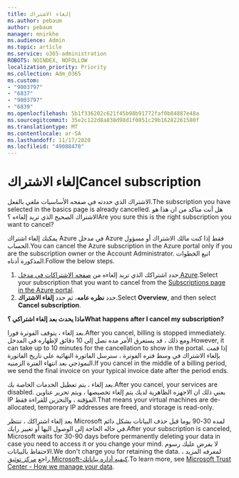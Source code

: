 ```yaml
---
title: إلغاء الاشتراك
ms.author: pebaum
author: pebaum
manager: mnirkhe
ms.audience: Admin
ms.topic: article
ms.service: o365-administration
ROBOTS: NOINDEX, NOFOLLOW
localization_priority: Priority
ms.collection: Adm_O365
ms.custom:
- "9003797"
- "6837"
- "9003797"
- "6839"
ms.openlocfilehash: 5b1f336202c621f45b98b91772faf0b84887e48a
ms.sourcegitcommit: 35e2c122d8a838d98d1f0851c29b16282261580f
ms.translationtype: MT
ms.contentlocale: ar-SA
ms.lasthandoff: 11/17/2020
ms.locfileid: "49088470"
---
```

# <a name="cancel-subscription"></a><span data-ttu-id="ddeba-102">إلغاء الاشتراك</span><span class="sxs-lookup"><span data-stu-id="ddeba-102">Cancel subscription</span></span>

<span data-ttu-id="ddeba-103">الاشتراك الذي حددته في صفحه الأساسيات ملغي بالفعل.</span><span class="sxs-lookup"><span data-stu-id="ddeba-103">The subscription you have selected in the basics page is already cancelled.</span></span> <span data-ttu-id="ddeba-104">هل أنت متاكد من ان هذا هو الاشتراك الصحيح الذي تريد إلغاءه ؟</span><span class="sxs-lookup"><span data-stu-id="ddeba-104">Are you sure this is the right subscription you want to cancel?</span></span>

<span data-ttu-id="ddeba-105">يمكنك إلغاء اشتراك Azure في مدخل Azure فقط إذا كنت مالك الاشتراك أو مسؤول الحساب.</span><span class="sxs-lookup"><span data-stu-id="ddeba-105">You can cancel the Azure subscription in the Azure portal only if you are the subscription owner or the Account Administrator.</span></span> <span data-ttu-id="ddeba-106">اتبع الخطوات المذكورة أدناه.</span><span class="sxs-lookup"><span data-stu-id="ddeba-106">Follow the below steps.</span></span>

1. <span data-ttu-id="ddeba-107">حدد اشتراكك الذي تريد إلغاءه من [صفحه الاشتراكات في مدخل Azure](https://ms.portal.azure.com/#blade/Microsoft_Azure_Billing/SubscriptionsBlade).</span><span class="sxs-lookup"><span data-stu-id="ddeba-107">Select your subscription that you want to cancel from the [Subscriptions page in the Azure portal](https://ms.portal.azure.com/#blade/Microsoft_Azure_Billing/SubscriptionsBlade).</span></span>
2. <span data-ttu-id="ddeba-108">حدد **نظره عامه**، ثم حدد **إلغاء الاشتراك**.</span><span class="sxs-lookup"><span data-stu-id="ddeba-108">Select **Overview**, and then select **Cancel subscription**.</span></span>

<span data-ttu-id="ddeba-109">**ماذا يحدث بعد إلغاء اشتراكي ؟**</span><span class="sxs-lookup"><span data-stu-id="ddeba-109">**What happens after I cancel my subscription?**</span></span>

<span data-ttu-id="ddeba-110">بعد إلغاء ، يتوقف الفوترة فورا.</span><span class="sxs-lookup"><span data-stu-id="ddeba-110">After you cancel, billing is stopped immediately.</span></span> <span data-ttu-id="ddeba-111">ومع ذلك ، قد يستغرق الأمر مده تصل إلى 10 دقائق لإظهاره في المدخل.</span><span class="sxs-lookup"><span data-stu-id="ddeba-111">However, it can take up to 10 minutes for the cancellation to show in the portal.</span></span> <span data-ttu-id="ddeba-112">إذا قمت بإلغاء الاشتراك في وسط فتره الفوترة ، سنرسل الفاتورة النهائية علي تاريخ الفاتورة النموذجي بعد انتهاء الفترة الزمنيه.</span><span class="sxs-lookup"><span data-stu-id="ddeba-112">If you cancel in the middle of a billing period, we send the final invoice on your typical invoice date after the period ends.</span></span>

<span data-ttu-id="ddeba-113">بعد إلغاء ، يتم تعطيل الخدمات الخاصة بك.</span><span class="sxs-lookup"><span data-stu-id="ddeba-113">After you cancel, your services are disabled.</span></span> <span data-ttu-id="ddeba-114">يعني ذلك ان الاجهزه الظاهرية لديك يتم إلغاء تخصيصها ، ويتم تحرير عناوين IP المؤقتة ، والتخزين للقراءة فقط.</span><span class="sxs-lookup"><span data-stu-id="ddeba-114">That means your virtual machines are de-allocated, temporary IP addresses are freed, and storage is read-only.</span></span>

<span data-ttu-id="ddeba-115">بعد إلغاء اشتراكك ، تنتظر Microsoft لمده 30-90 يوما قبل حذف البيانات بشكل دائم في حاله الحاجة إلى الوصول اليها أو تغيير رايك.</span><span class="sxs-lookup"><span data-stu-id="ddeba-115">After your subscription is canceled, Microsoft waits for 30-90 days before permanently deleting your data in case you need to access it or you change your mind.</span></span> <span data-ttu-id="ddeba-116">لا يفرض عليك رسوم الاحتفاظ بالبيانات.</span><span class="sxs-lookup"><span data-stu-id="ddeba-116">We don't charge you for retaining the data.</span></span> <span data-ttu-id="ddeba-117">لمعرفه المزيد ، راجع [مركز توثيق Microsoft-كيفيه أداره بياناتك](https://www.microsoft.com/trust-center/privacy/data-management#leave).</span><span class="sxs-lookup"><span data-stu-id="ddeba-117">To learn more, see [Microsoft Trust Center - How we manage your data](https://www.microsoft.com/trust-center/privacy/data-management#leave).</span></span>


